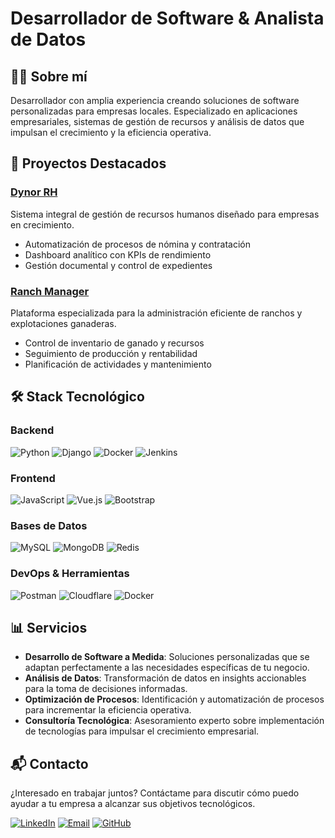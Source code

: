 # Desarrollador de Software & Analista de Datos

## 👨‍💻 Sobre mí

Desarrollador con amplia experiencia creando soluciones de software personalizadas para empresas locales. Especializado en aplicaciones empresariales, sistemas de gestión de recursos y análisis de datos que impulsan el crecimiento y la eficiencia operativa.

## 🚀 Proyectos Destacados

### [Dynor RH](https://mariosuarezdev.github.io/dynorh/)
Sistema integral de gestión de recursos humanos diseñado para empresas en crecimiento.
- Automatización de procesos de nómina y contratación
- Dashboard analítico con KPIs de rendimiento
- Gestión documental y control de expedientes

### [Ranch Manager](https://mariosuarezdev.github.io/Administracion-Rancho/)
Plataforma especializada para la administración eficiente de ranchos y explotaciones ganaderas.
- Control de inventario de ganado y recursos
- Seguimiento de producción y rentabilidad
- Planificación de actividades y mantenimiento

## 🛠️ Stack Tecnológico

### Backend
![Python](https://skillicons.dev/icons?i=py) ![Django](https://skillicons.dev/icons?i=django) ![Docker](https://skillicons.dev/icons?i=docker) ![Jenkins](https://skillicons.dev/icons?i=jenkins)

### Frontend
![JavaScript](https://skillicons.dev/icons?i=js) ![Vue.js](https://skillicons.dev/icons?i=vue) ![Bootstrap](https://skillicons.dev/icons?i=bootstrap)

### Bases de Datos
![MySQL](https://skillicons.dev/icons?i=mysql) ![MongoDB](https://skillicons.dev/icons?i=mongodb) ![Redis](https://skillicons.dev/icons?i=redis)

### DevOps & Herramientas
![Postman](https://skillicons.dev/icons?i=postman) ![Cloudflare](https://skillicons.dev/icons?i=cloudflare) ![Docker](https://skillicons.dev/icons?i=docker)

## 📊 Servicios

- **Desarrollo de Software a Medida**: Soluciones personalizadas que se adaptan perfectamente a las necesidades específicas de tu negocio.
- **Análisis de Datos**: Transformación de datos en insights accionables para la toma de decisiones informadas.
- **Optimización de Procesos**: Identificación y automatización de procesos para incrementar la eficiencia operativa.
- **Consultoría Tecnológica**: Asesoramiento experto sobre implementación de tecnologías para impulsar el crecimiento empresarial.

## 📬 Contacto

¿Interesado en trabajar juntos? Contáctame para discutir cómo puedo ayudar a tu empresa a alcanzar sus objetivos tecnológicos.

[![LinkedIn](https://img.shields.io/badge/LinkedIn-0077B5?style=for-the-badge&logo=linkedin&logoColor=white)](https://linkedin.com/in/tusperfildelinkedin)
[![Email](https://img.shields.io/badge/Email-D14836?style=for-the-badge&logo=gmail&logoColor=white)](mailto:tuemail@dominio.com)
[![GitHub](https://img.shields.io/badge/GitHub-100000?style=for-the-badge&logo=github&logoColor=white)](https://github.com/mariosuarezdev)
